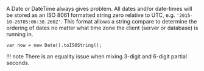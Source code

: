A Date or DateTime always gives problem.  All dates and/or date-times will be stored as an ISO 8061 formatted string zero relative to UTC, e.g. `'2015-10-26T05:06:38.260Z'`.  This format allows a string compare to determine the ordering of dates no matter what time zone the client (server or database) is running in.

    var now = new Date().toISOString();

!!! note
    There is an equality issue when mixing 3-digit and 6-digit partial seconds.